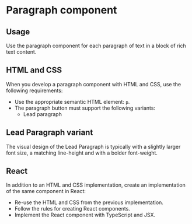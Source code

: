 # Paragraph component

## Usage

Use the paragraph component for each paragraph of text in a block of rich text content.

## HTML and CSS

When you develop a paragraph component with HTML and CSS, use the following requirements:

- Use the appropriate semantic HTML element: `p`.
- The paragraph button must support the following variants:
  - Lead paragraph

## Lead Paragraph variant

The visual design of the Lead Paragraph is typically with a slightly larger font size, a matching line-height and with a bolder font-weight.

## React

In addition to an HTML and CSS implementation, create an implementation of the same component in React:

- Re-use the HTML and CSS from the previous implementation.
- Follow the rules for creating React components.
- Implement the React component with TypeScript and JSX.
